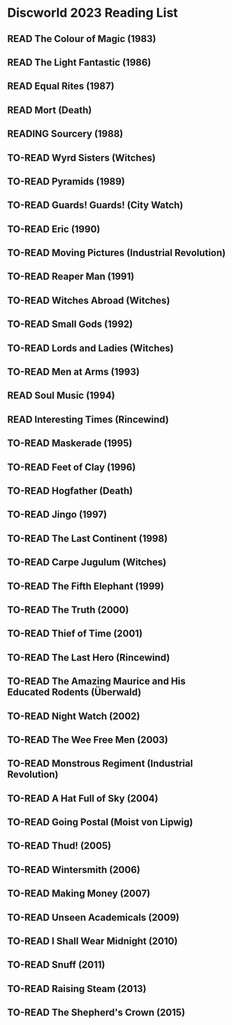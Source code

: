 

# Discworld 2023 Reading List


## READ The Colour of Magic (1983)


## READ The Light Fantastic (1986)


## READ Equal Rites (1987)


## READ Mort (Death)


## READING Sourcery (1988)


## TO-READ Wyrd Sisters (Witches)


## TO-READ Pyramids (1989)


## TO-READ Guards! Guards! (City Watch)


## TO-READ Eric (1990)


## TO-READ Moving Pictures (Industrial Revolution)


## TO-READ Reaper Man (1991)


## TO-READ Witches Abroad (Witches)


## TO-READ Small Gods (1992)


## TO-READ Lords and Ladies (Witches)


## TO-READ Men at Arms (1993)


## READ Soul Music (1994)


## READ Interesting Times (Rincewind)


## TO-READ Maskerade (1995)


## TO-READ Feet of Clay (1996)


## TO-READ Hogfather (Death)


## TO-READ Jingo (1997)


## TO-READ The Last Continent (1998)


## TO-READ Carpe Jugulum (Witches)


## TO-READ The Fifth Elephant (1999)


## TO-READ The Truth (2000)


## TO-READ Thief of Time (2001)


## TO-READ The Last Hero (Rincewind)


## TO-READ The Amazing Maurice and His Educated Rodents (Überwald)


## TO-READ Night Watch (2002)


## TO-READ The Wee Free Men (2003)


## TO-READ Monstrous Regiment (Industrial Revolution)


## TO-READ A Hat Full of Sky (2004)


## TO-READ Going Postal (Moist von Lipwig)


## TO-READ Thud! (2005)


## TO-READ Wintersmith (2006)


## TO-READ Making Money (2007)


## TO-READ Unseen Academicals (2009)


## TO-READ I Shall Wear Midnight (2010)


## TO-READ Snuff (2011)


## TO-READ Raising Steam (2013)


## TO-READ The Shepherd's Crown (2015)

